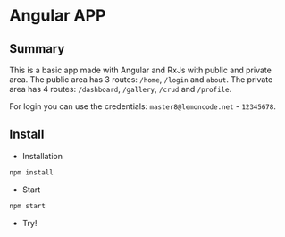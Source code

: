 # Angular APP

## Summary

This is a basic app made with Angular and RxJs with public and private area. 
The public area has 3 routes: `/home`, `/login` and `about`. 
The private area has 4 routes: `/dashboard`, `/gallery`, `/crud` and `/profile`. 

For login you can use the credentials: `master8@lemoncode.net` - `12345678`.

## Install

- Installation

```bash
npm install
```

- Start

```bash
npm start
```

- Try!



